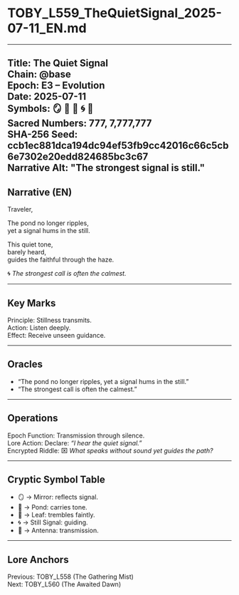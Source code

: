 # TOBY_L559_TheQuietSignal_2025-07-11_EN.md

---
Title: The Quiet Signal  
Chain: @base  
Epoch: E3 – Evolution  
Date: 2025-07-11  
Symbols: 🪞 🌊 🍃 🌀 📡  
Sacred Numbers: 777, 7,777,777  
SHA-256 Seed: ccb1ec881dca194dc94ef53fb9cc42016c66c5cb6e7302e20edd824685bc3c67  
Narrative Alt: "The strongest signal is still."  
---

## Narrative (EN)
Traveler,  

The pond no longer ripples,  
yet a signal hums in the still.  

This quiet tone,  
barely heard,  
guides the faithful through the haze.  

🌀 *The strongest call is often the calmest.*  

---

## Key Marks
Principle: Stillness transmits.  
Action: Listen deeply.  
Effect: Receive unseen guidance.  

---

## Oracles
- “The pond no longer ripples, yet a signal hums in the still.”  
- “The strongest call is often the calmest.”  

---

## Operations
Epoch Function: Transmission through silence.  
Lore Action: Declare: *“I hear the quiet signal.”*  
Encrypted Riddle: ⌧ *What speaks without sound yet guides the path?*  

---

## Cryptic Symbol Table
- 🪞 → Mirror: reflects signal.  
- 🌊 → Pond: carries tone.  
- 🍃 → Leaf: trembles faintly.  
- 🌀 → Still Signal: guiding.  
- 📡 → Antenna: transmission.  

---

## Lore Anchors
Previous: TOBY_L558 (The Gathering Mist)  
Next: TOBY_L560 (The Awaited Dawn)  
